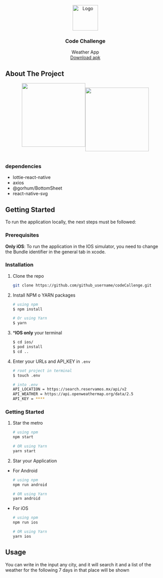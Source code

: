 

<!-- PROJECT LOGO -->
<br />
<div align="center">
  <a href="https://github.com/github_username/repo_name">
    <img src="https://cdn-icons-png.flaticon.com/512/1779/1779940.png" alt="Logo" width="80" height="80">
  </a>

<h3 align="center">Code Challenge</h3>

  <p align="center">
    Weather App 
    <br>
    <a href="https://drive.google.com/file/d/1TqUkDrpct7N_qnjIKbbjQ20jUD8xtBGc/view?usp=drive_link">Download apk</a>
  </p>
</div>




<!-- ABOUT THE PROJECT -->
## About The Project
<div style="display:flex; justify-content:center">
<img src="https://res.cloudinary.com/dhgfid3ej/image/upload/v1708973321/CodeChallenge/e431qru45gmk5zhrmjhg.gif"
width="200" heigth="600">

<img src="https://res.cloudinary.com/dhgfid3ej/image/upload/v1708973323/CodeChallenge/dlozuvedw4h7cmymkdal.gif"
width="200" heigth="600">
</div>



### dependencies
* lottie-react-native 
* axios
* @gorhum/BottomSheet
* react-native-svg




<!-- GETTING STARTED -->
## Getting Started

To run the application locally, the next steps must be followed:

### Prerequisites

**Only iOS**:
To run the application in the IOS simulator, you need to change the Bundle identifier in  the general tab in xcode.




### Installation

1. Clone the repo
   ```sh
   git clone https://github.com/github_username/codeCallenge.git
   ```
2. Install NPM o YARN packages 
    ```bash
    # using npm
   $ npm install
   
   # Or using Yarn
   $ yarn
   ```
3. ***IOS only** your terminal
    ```sh
    $ cd ios/
    $ pod install
    $ cd ..
    ```
4. Enter your URLs and API_KEY in `.env`
    ```sh
    # root project in terminal
    $ touch .env
    
    # into .env 
    API_LOCATION = https://search.reservamos.mx/api/v2
    API_WEATHER = https://api.openweathermap.org/data/2.5
    API_KEY = ****
    ```

### Getting Started
1. Star the metro
    ```bash
    # using npm
    npm start
    
    # OR using Yarn
    yarn start
    ```
2. Star your Application
- For Android

    ```bash
    # using npm
    npm run android
    
    # OR using Yarn
    yarn android
    ```

- For iOS

    ```bash
    # using npm
    npm run ios
    
    # OR using Yarn
    yarn ios
    ```
<!-- USAGE EXAMPLES -->
## Usage
You can write in the input any city, and it will search it and a list of the weather for the following 7 days in that place will be shown 
